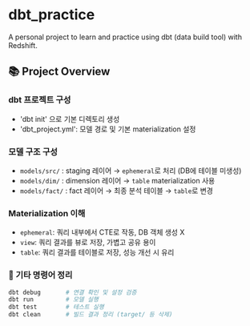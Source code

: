 # dbt_practice

A personal project to learn and practice using dbt (data build tool) with Redshift.

## 📚 Project Overview

### dbt 프로젝트 구성

- 'dbt init' 으로 기본 디렉토리 생성
- 'dbt_project.yml': 모델 경로 및 기본 materialization 설정

### 모델 구조 구성

- `models/src/` : staging 레이어 → `ephemeral`로 처리 (DB에 테이블 미생성)
- `models/dim/` : dimension 레이어 → `table` materialization 사용
- `models/fact/` : fact 레이어 → 최종 분석 테이블 → `table`로 변경

### Materialization 이해

- `ephemeral`: 쿼리 내부에서 CTE로 작동, DB 객체 생성 X
- `view`: 쿼리 결과를 뷰로 저장, 가볍고 공유 용이
- `table`: 쿼리 결과를 테이블로 저장, 성능 개선 시 유리

### 🧪 기타 명령어 정리

```bash
dbt debug       # 연결 확인 및 설정 검증
dbt run         # 모델 실행
dbt test        # 테스트 실행
dbt clean       # 빌드 결과 정리 (target/ 등 삭제)
